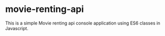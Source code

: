 # movie-renting-api

This is a simple Movie renting api console application using ES6 classes in Javascript.
